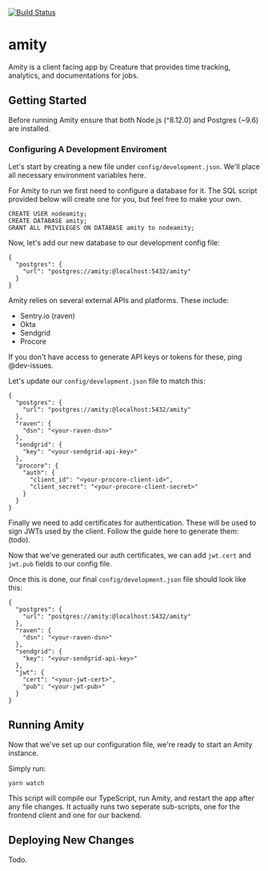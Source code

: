 [![Build Status](https://travis-ci.com/creaturebuilds/amity.svg?token=2mJiqhzs9KLeywNzb84z&branch=master)](https://travis-ci.com/creaturebuilds/amity)

# amity

Amity is a client facing app by Creature that provides time tracking, analytics, and documentations for jobs.

## Getting Started

Before running Amity ensure that both Node.js (^8.12.0) and Postgres (~9.6) are installed.

### Configuring A Development Enviroment

Let's start by creating a new file under `config/development.json`. We'll place all necessary environment variables here.

For Amity to run we first need to configure a database for it. The SQL script provided below will create one for you, but feel free to make your own.
```
CREATE USER nodeamity;
CREATE DATABASE amity;
GRANT ALL PRIVILEGES ON DATABASE amity to nodeamity;
```

Now, let's add our new database to our development config file:
```
{
  "postgres": {
    "url": "postgres://amity:@localhost:5432/amity"
  }
}
```

Amity relies on several external APIs and platforms. These include:
- Sentry.io (raven)
- Okta
- Sendgrid
- Procore

If you don't have access to generate API keys or tokens for these, ping @dev-issues.

Let's update our `config/development.json` file to match this:
```
{
  "postgres": {
    "url": "postgres://amity:@localhost:5432/amity"
  },
  "raven": {
    "dsn": "<your-raven-dsn>"
  },
  "sendgrid": {
    "key": "<your-sendgrid-api-key>"
  },
  "procore": {
    "auth": {
      "client_id": "<your-procore-client-id>",
      "client_secret": "<your-procore-client-secret>"
    }
  }
}
```

Finally we need to add certificates for authentication. These will be used to sign JWTs used by the client. Follow the guide here to generate them:(todo).

Now that we've generated our auth certificates, we can add `jwt.cert` and `jwt.pub` fields to our config file.

Once this is done, our final `config/development.json` file should look like this:
```
{
  "postgres": {
    "url": "postgres://amity:@localhost:5432/amity"
  },
  "raven": {
    "dsn": "<your-raven-dsn>"
  },
  "sendgrid": {
    "key": "<your-sendgrid-api-key>"
  },
  "jwt": {
    "cert": "<your-jwt-cert>",
    "pub": "<your-jwt-pub>"
  }
}
```

## Running Amity

Now that we've set up our configuration file, we're ready to start an Amity instance.

Simply run:
```
yarn watch
```

This script will compile our TypeScript, run Amity, and restart the app after any file changes. It actually runs two seperate sub-scripts, one for the frontend client and one for our backend.

## Deploying New Changes

Todo.
